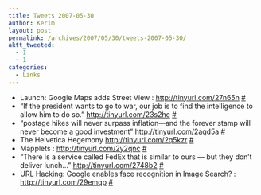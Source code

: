 ```yaml
---
title: Tweets 2007-05-30
author: Kerim
layout: post
permalink: /archives/2007/05/30/tweets-2007-05-30/
aktt_tweeted:
  - 1
  - 1
categories:
  - Links
---
```

  * Launch: Google Maps adds Street View : <a href="http://tinyurl.com/27n65n" onclick="_gaq.push(['_trackEvent', 'outbound-article', 'http://tinyurl.com/27n65n', 'http://tinyurl.com/27n65n']);"  rel="nofollow">http://tinyurl.com/27n65n</a> <a href="http://twitter.com/kerim/statuses/83269932" onclick="_gaq.push(['_trackEvent', 'outbound-article', 'http://twitter.com/kerim/statuses/83269932', '#']);" >#</a>
  * &#8220;If the president wants to go to war, our job is to find the intelligence to allow him to do so.&#8221; <a href="http://tinyurl.com/23s2he" onclick="_gaq.push(['_trackEvent', 'outbound-article', 'http://tinyurl.com/23s2he', 'http://tinyurl.com/23s2he']);"  rel="nofollow">http://tinyurl.com/23s2he</a> <a href="http://twitter.com/kerim/statuses/83330842" onclick="_gaq.push(['_trackEvent', 'outbound-article', 'http://twitter.com/kerim/statuses/83330842', '#']);" >#</a>
  * &#8220;postage hikes will never surpass inflation—and the forever stamp will never become a good investment&#8221; <a href="http://tinyurl.com/2aqd5a" onclick="_gaq.push(['_trackEvent', 'outbound-article', 'http://tinyurl.com/2aqd5a', 'http://tinyurl.com/2aqd5a']);"  rel="nofollow">http://tinyurl.com/2aqd5a</a> <a href="http://twitter.com/kerim/statuses/83374922" onclick="_gaq.push(['_trackEvent', 'outbound-article', 'http://twitter.com/kerim/statuses/83374922', '#']);" >#</a>
  * The Helvetica Hegemony <a href="http://tinyurl.com/2q5kzr" onclick="_gaq.push(['_trackEvent', 'outbound-article', 'http://tinyurl.com/2q5kzr', 'http://tinyurl.com/2q5kzr']);"  rel="nofollow">http://tinyurl.com/2q5kzr</a> <a href="http://twitter.com/kerim/statuses/83380802" onclick="_gaq.push(['_trackEvent', 'outbound-article', 'http://twitter.com/kerim/statuses/83380802', '#']);" >#</a>
  * Mapplets : <a href="http://tinyurl.com/2y2qnc" onclick="_gaq.push(['_trackEvent', 'outbound-article', 'http://tinyurl.com/2y2qnc', 'http://tinyurl.com/2y2qnc']);"  rel="nofollow">http://tinyurl.com/2y2qnc</a> <a href="http://twitter.com/kerim/statuses/83938442" onclick="_gaq.push(['_trackEvent', 'outbound-article', 'http://twitter.com/kerim/statuses/83938442', '#']);" >#</a>
  * “There is a service called FedEx that is similar to ours — but they don’t deliver lunch&#8230;” <a href="http://tinyurl.com/2748b2" onclick="_gaq.push(['_trackEvent', 'outbound-article', 'http://tinyurl.com/2748b2', 'http://tinyurl.com/2748b2']);"  rel="nofollow">http://tinyurl.com/2748b2</a> <a href="http://twitter.com/kerim/statuses/84010482" onclick="_gaq.push(['_trackEvent', 'outbound-article', 'http://twitter.com/kerim/statuses/84010482', '#']);" >#</a>
  * URL Hacking: Google enables face recognition in Image Search? : <a href="http://tinyurl.com/29emqp" onclick="_gaq.push(['_trackEvent', 'outbound-article', 'http://tinyurl.com/29emqp', 'http://tinyurl.com/29emqp']);"  rel="nofollow">http://tinyurl.com/29emqp</a> <a href="http://twitter.com/kerim/statuses/84098252" onclick="_gaq.push(['_trackEvent', 'outbound-article', 'http://twitter.com/kerim/statuses/84098252', '#']);" >#</a>

